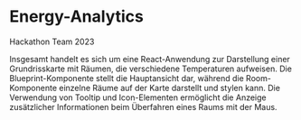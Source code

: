 # Energy-Analytics
Hackathon Team 2023

Insgesamt handelt es sich um eine React-Anwendung zur Darstellung einer Grundrisskarte mit Räumen, die verschiedene Temperaturen aufweisen. Die Blueprint-Komponente stellt die Hauptansicht dar, während die Room-Komponente einzelne Räume auf der Karte darstellt und stylen kann. Die Verwendung von Tooltip und Icon-Elementen ermöglicht die Anzeige zusätzlicher Informationen beim Überfahren eines Raums mit der Maus.
